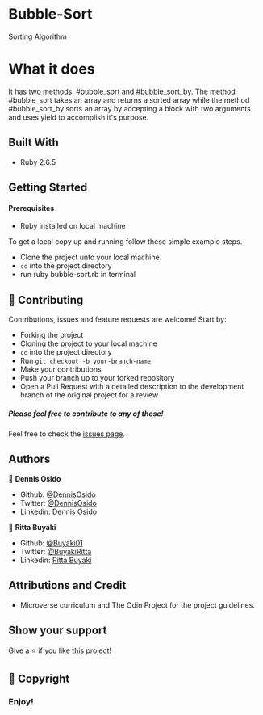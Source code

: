 # Bubble-Sort
Sorting Algorithm

# What it does
It has two methods: #bubble_sort and #bubble_sort_by. The method #bubble_sort takes an array and returns a sorted array while the method #bubble_sort_by sorts an array by accepting a block with two arguments and uses yield to accomplish it's purpose.

## Built With
- Ruby 2.6.5

## Getting Started

#### Prerequisites
- Ruby installed on local machine

To get a local copy up and running follow these simple example steps.
- Clone the project unto your local machine
- `cd` into the project directory
- run ruby bubble-sort.rb in terminal 

## 🤝 Contributing

Contributions, issues and feature requests are welcome! Start by:
* Forking the project
* Cloning the project to your local machine
* `cd` into the project directory
* Run `git checkout -b your-branch-name`
* Make your contributions
* Push your branch up to your forked repository
* Open a Pull Request with a detailed description to the development branch of the original project for a review

##### Please feel free to contribute to any of these!

Feel free to check the [issues page](https://github.com/DennisOsido/Bubble-Sort/issues).

## Authors

👤 **Dennis Osido**

- Github: [@DennisOsido](https://github.com/DennisOsido)
- Twitter: [@DennisOsido](https://twitter.com/DennisOsido) 
- Linkedin: [Dennis Osido](https://www.linkedin.com/in/dennis-osido-2776ba19b/)

👤 **Ritta Buyaki**

- Github: [@Buyaki01](https://github.com/Buyaki01)
- Twitter: [@BuyakiRitta](https://twitter.com/BuyakiRitta)
- Linkedin: [Ritta Buyaki](https://www.linkedin.com/in/ritta-buyaki-b12904128/)

## Attributions and Credit
- Microverse curriculum and The Odin Project for the project guidelines.

## Show your support

Give a ⭐️ if you like this project!

## 📝 Copyright

### Enjoy!